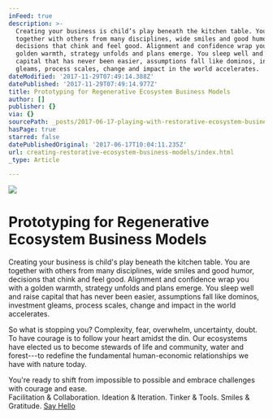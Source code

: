 ```yaml
---
inFeed: true
description: >-
  Creating your business is child’s play beneath the kitchen table. You are
  together with others from many disciplines, wide smiles and good humor,
  decisions that chink and feel good. Alignment and confidence wrap you with a
  golden warmth, strategy unfolds and plans emerge. You sleep well and raise
  capital that has never been easier, assumptions fall like dominos, investment
  gleams, process scales, change and impact in the world accelerates.
dateModified: '2017-11-29T07:49:14.388Z'
datePublished: '2017-11-29T07:49:14.977Z'
title: Prototyping for Regenerative Ecosystem Business Models
author: []
publisher: {}
via: {}
sourcePath: _posts/2017-06-17-playing-with-restorative-ecosystem-business-models.md
hasPage: true
starred: false
datePublishedOriginal: '2017-06-17T10:04:11.235Z'
url: creating-restorative-ecosystem-business-models/index.html
_type: Article

---
```

![](https://the-grid-user-content.s3-us-west-2.amazonaws.com/bd4c482b-dac0-4c08-b58f-a07b1dc5c291.jpg)

# Prototyping for Regenerative Ecosystem Business Models

Creating your business is child's play beneath the kitchen table. You are together with others from many disciplines, wide smiles and good humor, decisions that chink and feel good. Alignment and confidence wrap you with a golden warmth, strategy unfolds and plans emerge. You sleep well and raise capital that has never been easier, assumptions fall like dominos, investment gleams, process scales, change and impact in the world accelerates.

So what is stopping you? Complexity, fear, overwhelm, uncertainty, doubt. To have courage is to follow your heart amidst the din. Our ecosystems have elected us to become stewards of life and community, water and forest---to redefine the fundamental human-economic relationships we have with nature today.

You're ready to shift from impossible to possible and embrace challenges with courage and ease.   
Facilitation & Collaboration. Ideation & Iteration. Tinker & Tools. Smiles & Gratitude.
[Say Hello][0]

[0]: https://calendly.com/monsters